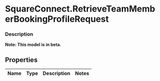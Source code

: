 # SquareConnect.RetrieveTeamMemberBookingProfileRequest

### Description
**Note: This model is in beta.**



## Properties
Name | Type | Description | Notes
------------ | ------------- | ------------- | -------------


